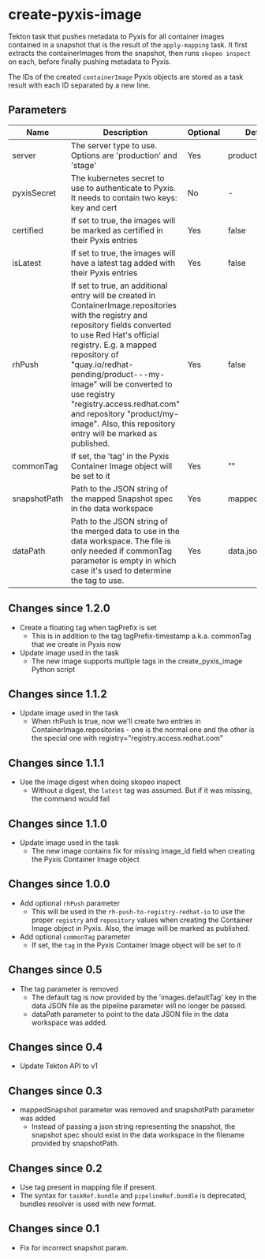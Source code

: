 # create-pyxis-image

Tekton task that pushes metadata to Pyxis for all container images contained in a snapshot that is the
result of the `apply-mapping` task. It first extracts the containerImages from the snapshot, then runs
`skopeo inspect` on each, before finally pushing metadata to Pyxis.

The IDs of the created `containerImage` Pyxis objects are stored as a task result with each ID separated
by a new line.

## Parameters

| Name | Description | Optional | Default value |
|------|-------------|----------|---------------|
| server | The server type to use. Options are 'production' and 'stage' | Yes | production |
| pyxisSecret | The kubernetes secret to use to authenticate to Pyxis. It needs to contain two keys: key and cert | No | - |
| certified | If set to true, the images will be marked as certified in their Pyxis entries | Yes | false |
| isLatest | If set to true, the images will have a latest tag added with their Pyxis entries | Yes | false |
| rhPush | If set to true, an additional entry will be created in ContainerImage.repositories with the registry and repository fields converted to use Red Hat's official registry. E.g. a mapped repository of "quay.io/redhat-pending/product---my-image" will be converted to use registry "registry.access.redhat.com" and repository "product/my-image". Also, this repository entry will be marked as published. | Yes | false |
| commonTag | If set, the 'tag' in the Pyxis Container Image object will be set to it | Yes | "" |
| snapshotPath | Path to the JSON string of the mapped Snapshot spec in the data workspace | Yes | mapped_snapshot.json |
| dataPath | Path to the JSON string of the merged data to use in the data workspace. The file is only needed if commonTag parameter is empty in which case it's used to determine the tag to use. | Yes | data.json |

## Changes since 1.2.0
* Create a floating tag when tagPrefix is set
  * This is in addition to the tag tagPrefix-timestamp a.k.a. commonTag that we create in Pyxis now
* Update image used in the task
  * The new image supports multiple tags in the create_pyxis_image Python script

## Changes since 1.1.2
* Update image used in the task
  * When rhPush is true, now we'll create two entries in ContainerImage.repositories - one is the normal one and the other
    is the special one with registry="registry.access.redhat.com"

## Changes since 1.1.1
* Use the image digest when doing skopeo inspect
  * Without a digest, the `latest` tag was assumed. But if it was missing, the command would fail

## Changes since 1.1.0
* Update image used in the task
  * The new image contains fix for missing image_id field when creating the Pyxis Container Image object

## Changes since 1.0.0
* Add optional `rhPush` parameter
  * This will be used in the `rh-push-to-registry-redhat-io` to use the proper `registry` and `repository` values when
    creating the Container Image object in Pyxis. Also, the image will be marked as published.
* Add optional `commonTag` parameter
  * If set, the `tag` in the Pyxis Container Image object will be set to it


## Changes since 0.5
* The tag parameter is removed
  * The default tag is now provided by the 'images.defaultTag' key in the data JSON file as the pipeline parameter will
    no longer be passed.
  * dataPath parameter to point to the data JSON file in the data workspace was added.

## Changes since 0.4
* Update Tekton API to v1

## Changes since 0.3
* mappedSnapshot parameter was removed and snapshotPath parameter was added
  * Instead of passing a json string representing the snapshot, the snapshot spec should exist in the data workspace
    in the filename provided by snapshotPath.

## Changes since 0.2

* Use tag present in mapping file if present.
* The syntax for `taskRef.bundle` and `pipelineRef.bundle` is deprecated,
  bundles resolver is used with new format.

## Changes since 0.1

* Fix for incorrect snapshot param.
